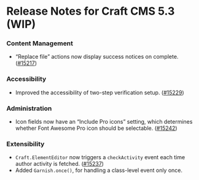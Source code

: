 # Release Notes for Craft CMS 5.3 (WIP)

### Content Management
- “Replace file” actions now display success notices on complete. ([#15217](https://github.com/craftcms/cms/issues/15217))

### Accessibility
- Improved the accessibility of two-step verification setup. ([#15229](https://github.com/craftcms/cms/pull/15229))

### Administration
- Icon fields now have an “Include Pro icons” setting, which determines whether Font Awesome Pro icon should be selectable. ([#15242](https://github.com/craftcms/cms/issues/15242))

### Extensibility
- `Craft.ElementEditor` now triggers a `checkActivity` event each time author activity is fetched. ([#15237](https://github.com/craftcms/cms/discussions/15237))
- Added `Garnish.once()`, for handling a class-level event only once.
